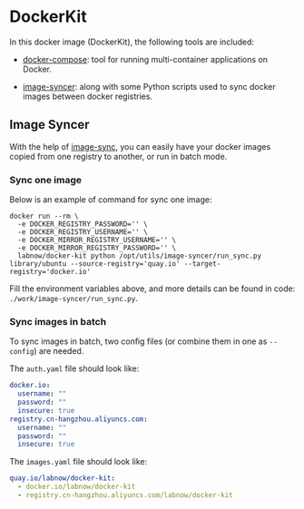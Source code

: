 # DockerKit

In this docker image (DockerKit), the following tools are included:

- [docker-compose](https://github.com/docker/compose): tool for running multi-container applications on Docker.

- [image-syncer](https://github.com/AliyunContainerService/image-syncer): along with some Python scripts used to sync docker images between docker registries.

## Image Syncer

With the help of [image-sync](https://github.com/AliyunContainerService/image-syncer), you can easily have your docker images copied from one registry to another, or run in batch mode.

### Sync one image

Below is an example of command for sync one image:

```shell
docker run --rm \
  -e DOCKER_REGISTRY_PASSWORD='' \
  -e DOCKER_REGISTRY_USERNAME='' \
  -e DOCKER_MIRROR_REGISTRY_USERNAME='' \
  -e DOCKER_MIRROR_REGISTRY_PASSWORD='' \
  labnow/docker-kit python /opt/utils/image-syncer/run_sync.py library/ubuntu --source-registry='quay.io' --target-registry='docker.io'  
```

Fill the environment variables above, and more details can be found in code: `./work/image-syncer/run_sync.py`.

### Sync images in batch

To sync images in batch, two config files (or combine them in one as `--config`) are needed.

The `auth.yaml` file should look like:

```yaml
docker.io:
  username: ""
  password: ""
  insecure: true
registry.cn-hangzhou.aliyuncs.com:
  username: ""
  password: ""
  insecure: true
```

The `images.yaml` file should look like:

```yaml
quay.io/labnow/docker-kit:
  - docker.io/labnow/docker-kit
  - registry.cn-hangzhou.aliyuncs.com/labnow/docker-kit
```
